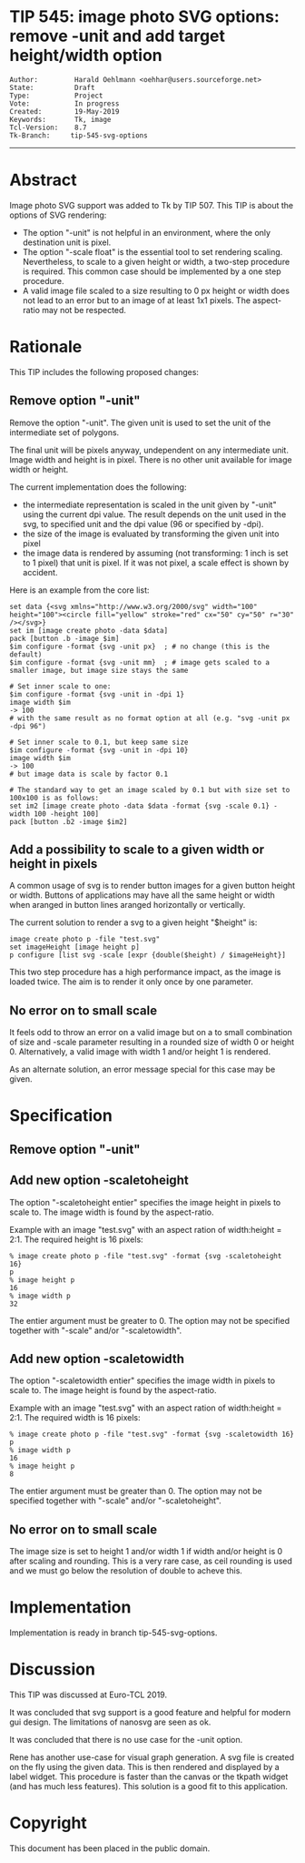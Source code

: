 # TIP 545: image photo SVG options: remove -unit and add target height/width option
	Author:         Harald Oehlmann <oehhar@users.sourceforge.net>
	State:          Draft
	Type:           Project
	Vote:           In progress
	Created:        19-May-2019
	Keywords:       Tk, image
	Tcl-Version:    8.7
	Tk-Branch:     tip-545-svg-options
-----

# Abstract

Image photo SVG support was added to Tk by TIP 507.
This TIP is about the options of SVG rendering:

   *   The option "-unit" is not helpful in an environment, where the only destination unit is pixel.
   *   The option "-scale float" is the essential tool to set rendering scaling. Nevertheless, to scale to a given height or width, a two-step procedure is required. This common case should be implemented by a one step procedure.
   *   A valid image file scaled to a size resulting to 0 px height or width does not lead to an error but to an image of at least 1x1 pixels. The aspect-ratio may not be respected.

# Rationale

This TIP includes the following proposed changes:

## Remove option "-unit"

Remove the option "-unit".
The given unit is used to set the unit of the intermediate set of polygons.

The final unit will be pixels anyway, undependent on any intermediate unit.
Image width and height is in pixel.
There is no other unit available for image width or height.

The current implementation does the following:

   *   the intermediate representation is scaled in the unit given by "-unit" using the current dpi value. The result depends on the unit used in the svg, to specified unit and the dpi value (96 or specified by -dpi).
   *   the size of the image is evaluated by transforming the given unit into pixel
   *   the image data is rendered by assuming (not transforming: 1 inch is set to 1 pixel) that unit is pixel. If it was not pixel, a scale effect is shown by accident.

Here is an example from the core list:

    set data {<svg xmlns="http://www.w3.org/2000/svg" width="100" height="100"><circle fill="yellow" stroke="red" cx="50" cy="50" r="30" /></svg>}
    set im [image create photo -data $data]
    pack [button .b -image $im]
    $im configure -format {svg -unit px}  ; # no change (this is the default)
    $im configure -format {svg -unit mm}  ; # image gets scaled to a smaller image, but image size stays the same

    # Set inner scale to one:
    $im configure -format {svg -unit in -dpi 1}
    image width $im
    -> 100
    # with the same result as no format option at all (e.g. "svg -unit px -dpi 96")
    
    # Set inner scale to 0.1, but keep same size
    $im configure -format {svg -unit in -dpi 10}
    image width $im
    -> 100
    # but image data is scale by factor 0.1
    
    # The standard way to get an image scaled by 0.1 but with size set to 100x100 is as follows:
    set im2 [image create photo -data $data -format {svg -scale 0.1} -width 100 -height 100]
    pack [button .b2 -image $im2]
</verbatim>

## Add a possibility to scale to a given width or height in pixels

A common usage of svg is to render button images for a given button height or width.
Buttons of applications may have all the same height or width when aranged in button lines aranged horizontally or vertically.

The current solution to render a svg to a given height "$height" is:

    image create photo p -file "test.svg"
    set imageHeight [image height p]
    p configure [list svg -scale [expr {double($height) / $imageHeight}]

This two step procedure has a high performance impact, as the image is loaded twice.
The aim is to render it only once by one parameter.

## No error on to small scale

It feels odd to throw an error on a valid image but on a to small combination of size and -scale parameter resulting in a rounded size of width 0 or height 0.
Alternatively, a valid image with width 1 and/or height 1 is rendered.

As an alternate solution, an error message special for this case may be given.

# Specification

## Remove option "-unit"

## Add new option -scaletoheight

The option "-scaletoheight entier" specifies the image height in pixels to scale to.
The image width is found by the aspect-ratio.

Example with an image "test.svg" with an aspect ration of width:height = 2:1.
The required height is 16 pixels:

    % image create photo p -file "test.svg" -format {svg -scaletoheight 16}
    p
    % image height p
    16
    % image width p
    32

The entier argument must be greater to 0.
The option may not be specified together with "-scale" and/or "-scaletowidth".

## Add new option -scaletowidth

The option "-scaletowidth entier" specifies the image width in pixels to scale to.
The image height is found by the aspect-ratio.

Example with an image "test.svg" with an aspect ration of width:height = 2:1.
The required width is 16 pixels:

    % image create photo p -file "test.svg" -format {svg -scaletowidth 16}
    p
    % image width p
    16
    % image height p
    8

The entier argument must be greater than 0.
The option may not be specified together with "-scale" and/or "-scaletoheight".

## No error on to small scale

The image size is set to height 1 and/or width 1 if width and/or height is 0 after scaling and rounding.
This is a very rare case, as ceil rounding is used and we must go below the resolution of double to acheve this.

# Implementation

Implementation is ready in branch tip-545-svg-options.

# Discussion

This TIP was discussed at Euro-TCL 2019.

It was concluded that svg support is a good feature and helpful for modern gui design.
The limitations of nanosvg are seen as ok.

It was concluded that there is no use case for the -unit option.

Rene has another use-case for visual graph generation.
A svg file is created on the fly using the given data.
This is then rendered and displayed by a label widget.
This procedure is faster than the canvas or the tkpath widget (and has much less features).
This solution is a good fit to this application.

# Copyright

This document has been placed in the public domain.

